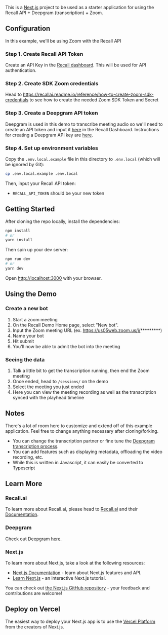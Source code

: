 This is a [Next.js](https://nextjs.org/) project to be used as a starter application for using the Recall API + Deepgram (transcription) + Zoom.

## Configuration

In this example, we'll be using Zoom with the Recall API

### Step 1. Create Recall API Token

Create an API Key in the [Recall dashboard](https://api.recall.ai/dashboard/apikeys/). This will be used for API authentication.

### Step 2. Create SDK Zoom credentials

Head to https://recallai.readme.io/reference/how-to-create-zoom-sdk-credentials to see how to create the needed Zoom SDK Token and Secret

### Step 3. Create a Deepgram API token

Deepgram is used in this demo to transcribe meeting audio so we'll need to create an API token and input it [here](https://api.recall.ai/dashboard/platforms/deepgram) in the Recall Dashboard. Instructions for creating a Deepgram API key are [here](https://developers.deepgram.com/docs/authenticating).

### Step 4. Set up environment variables

Copy the `.env.local.example` file in this directory to `.env.local` (which will be ignored by Git):

```bash
cp .env.local.example .env.local
```

Then, input your Recall API token:

- `RECALL_API_TOKEN` should be your new token

## Getting Started

After cloning the repo locally, install the dependencies:

```bash
npm install
# or
yarn install
```

Then spin up your dev server:

```bash
npm run dev
# or
yarn dev
```

Open [http://localhost:3000](http://localhost:3000) with your browser.

## Using the Demo

### Create a new bot

1. Start a zoom meeting
2. On the Recall Demo Home page, select "New bot".
3. Input the Zoom meeting URL (ex. https://us05web.zoom.us/j/*********)
4. Name your bot
5. Hit submit
6. You'll now be able to admit the bot into the meeting

### Seeing the data

1. Talk a little bit to get the transcription running, then end the Zoom meeting
2. Once ended, head to `/sessions/` on the demo
3. Select the meeting you just ended
4. Here you can view the meeting recording as well as the transcription synced with the playhead timeline

## Notes

There's a lot of room here to customize and extend off of this example application. Feel free to change anything necessary after cloning/forking.

- You can change the transcription partner or fine tune the [Deepgram transcription process](https://developers.deepgram.com/api-reference/transcription/#transcribe-live-streaming-audio).
- You can add features such as displaying metadata, offloading the video recording, etc.
- While this is written in Javascript, it can easily be converted to Typescript

## Learn More

### Recall.ai

To learn more about Recall.ai, please head to [Recall.ai](https://www.recall.ai/) and their [Documentation](https://recallai.readme.io/reference/recall-overview).

### Deepgram

Check out Deepgram [here](https://deepgram.com/).

### Next.js
To learn more about Next.js, take a look at the following resources:

- [Next.js Documentation](https://nextjs.org/docs) - learn about Next.js features and API.
- [Learn Next.js](https://nextjs.org/learn) - an interactive Next.js tutorial.

You can check out [the Next.js GitHub repository](https://github.com/vercel/next.js/) - your feedback and contributions are welcome!

## Deploy on Vercel

The easiest way to deploy your Next.js app is to use the [Vercel Platform](https://vercel.com/new?utm_medium=default-template&filter=next.js&utm_source=create-next-app&utm_campaign=create-next-app-readme) from the creators of Next.js.

